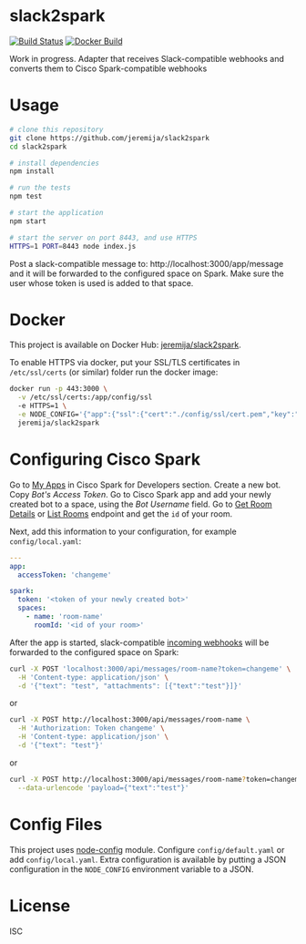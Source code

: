 # slack2spark

[![Build Status](https://travis-ci.org/jeremija/slack2spark.svg?branch=master)](https://travis-ci.org/jeremija/slack2spark)
[![Docker Build](https://img.shields.io/docker/automated/jeremija/slack2spark.svg
)](https://hub.docker.com/r/jeremija/slack2spark/)

Work in progress. Adapter that receives Slack-compatible webhooks and converts
them to Cisco Spark-compatible webhooks

# Usage

```bash
# clone this repository
git clone https://github.com/jeremija/slack2spark
cd slack2spark

# install dependencies
npm install

# run the tests
npm test

# start the application
npm start

# start the server on port 8443, and use HTTPS
HTTPS=1 PORT=8443 node index.js
```

Post a slack-compatible message to: http://localhost:3000/app/message and it
will be forwarded to the configured space on Spark. Make sure the user whose
token is used is added to that space.

# Docker

This project is available on Docker Hub: [jeremija/slack2spark][docker].

To enable HTTPS via docker, put your SSL/TLS certificates in `/etc/ssl/certs`
(or similar) folder run the docker image:

```bash
docker run -p 443:3000 \
  -v /etc/ssl/certs:/app/config/ssl
  -e HTTPS=1 \
  -e NODE_CONFIG='{"app":{"ssl":{"cert":"./config/ssl/cert.pem","key":"./config/ssl/cert.key"}}}' \
  jeremija/slack2spark
```

# Configuring Cisco Spark

Go to [My Apps][spark-apps] in Cisco Spark for Developers section. Create a new
bot. Copy _Bot's Access Token_. Go to Cisco Spark app and add your newly
created bot to a space, using the _Bot Username_ field. Go to [Get Room
Details][room] or [List Rooms][rooms] endpoint and get the `id` of your room.

Next, add this information to your configuration, for example
`config/local.yaml`:

```yaml
---
app:
  accessToken: 'changeme'

spark:
  token: '<token of your newly created bot>'
  spaces:
    - name: 'room-name'
      roomId: '<id of your room>'
```

After the app is started, slack-compatible [incoming webhooks][slack-webhooks]
will be forwarded to the configured space on Spark:

```bash
curl -X POST 'localhost:3000/api/messages/room-name?token=changeme' \
  -H 'Content-type: application/json' \
  -d '{"text": "test", "attachments": [{"text":"test"}]}'
```

or

```bash
curl -X POST http://localhost:3000/api/messages/room-name \
  -H 'Authorization: Token changeme' \
  -H 'Content-type: application/json' \
  -d '{"text": "test"}'
```

or 

```bash
curl -X POST http://localhost:3000/api/messages/room-name?token=changeme \
  --data-urlencode 'payload={"text":"test"}'
```

# Config Files

This project uses [node-config][node-config] module. Configure
`config/default.yaml` or add `config/local.yaml`. Extra configuration is
available by putting a JSON configuration in the `NODE_CONFIG` environment
variable to a JSON.

# License

ISC

[node-config]: https://github.com/lorenwest/node-config
[docker]: https://hub.docker.com/r/jeremija/slack2spark/
[spark-apps]: https://developer.ciscospark.com/apps.html
[room]: https://developer.ciscospark.com/endpoint-rooms-roomId-get.html
[rooms]: https://developer.ciscospark.com/endpoint-rooms-get.html 
[slack-webhooks]: https://api.slack.com/incoming-webhooks
